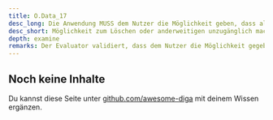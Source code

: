 ```yaml
---
title: O.Data_17
desc_long: Die Anwendung MUSS dem Nutzer die Möglichkeit geben, dass alle sensiblen Daten und anwendungsspezifischen Anmeldeinformationen vollständig gelöscht bzw. unzugänglich gemacht werden.
desc_short: Möglichkeit zum Löschen oder anderweitigen unzugänglich machen aller sensiblen Daten der Anwendung.
depth: examine
remarks: Der Evaluator validiert, dass dem Nutzer die Möglichkeit gegeben wird alle sensiblen Daten vollständig zu löschen oder unzugänglich zu machen. Darüber hinaus prüft er die Wirksamkeit der getroffenen Maßnahmen durch praktische Tests.
---
```


## Noch keine Inhalte

Du kannst diese Seite unter [github.com/awesome-diga](https://github.com/awesome-diga/tr-faq) mit deinem Wissen ergänzen.
